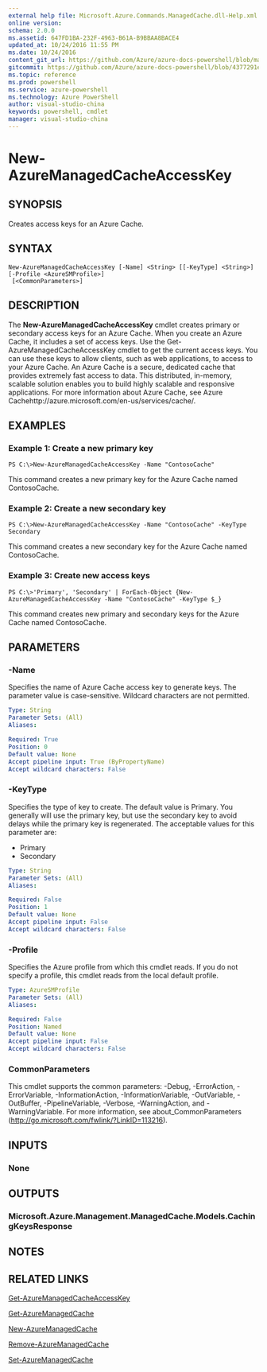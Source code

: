```yaml
---
external help file: Microsoft.Azure.Commands.ManagedCache.dll-Help.xml
online version: 
schema: 2.0.0
ms.assetid: 647FD1BA-232F-4963-B61A-B9BBAA8BACE4
updated_at: 10/24/2016 11:55 PM
ms.date: 10/24/2016
content_git_url: https://github.com/Azure/azure-docs-powershell/blob/master/azureps-cmdlets-docs/ServiceManagement/Azure.ManagedCache/v2.1.0/New-AzureManagedCacheAccessKey.md
gitcommit: https://github.com/Azure/azure-docs-powershell/blob/4377291ee360e58e2c1c5d644155daf6a0279055/azureps-cmdlets-docs/ServiceManagement/Azure.ManagedCache/v2.1.0/New-AzureManagedCacheAccessKey.md
ms.topic: reference
ms.prod: powershell
ms.service: azure-powershell
ms.technology: Azure PowerShell
author: visual-studio-china
keywords: powershell, cmdlet
manager: visual-studio-china
---
```


# New-AzureManagedCacheAccessKey

## SYNOPSIS
Creates access keys for an Azure Cache.

## SYNTAX

```
New-AzureManagedCacheAccessKey [-Name] <String> [[-KeyType] <String>] [-Profile <AzureSMProfile>]
 [<CommonParameters>]
```

## DESCRIPTION
The **New-AzureManagedCacheAccessKey** cmdlet creates primary or secondary access keys for an Azure Cache.
When you create an Azure Cache, it includes a set of access keys.
Use the Get-AzureManagedCacheAccessKey cmdlet to get the current access keys.
You can use these keys to allow clients, such as web applications, to access to your Azure Cache.
An Azure Cache is a secure, dedicated cache that provides extremely fast access to data.
This distributed, in-memory, scalable solution enables you to build highly scalable and responsive applications.
For more information about Azure Cache, see Azure Cachehttp://azure.microsoft.com/en-us/services/cache/.

## EXAMPLES

### Example 1: Create a new primary key
```
PS C:\>New-AzureManagedCacheAccessKey -Name "ContosoCache"
```

This command creates a new primary key for the Azure Cache named ContosoCache.

### Example 2: Create a new secondary key
```
PS C:\>New-AzureManagedCacheAccessKey -Name "ContosoCache" -KeyType Secondary
```

This command creates a new secondary key for the Azure Cache named ContosoCache.

### Example 3: Create new access keys
```
PS C:\>'Primary', 'Secondary' | ForEach-Object {New-AzureManagedCacheAccessKey -Name "ContosoCache" -KeyType $_}
```

This command creates new primary and secondary keys for the Azure Cache named ContosoCache.

## PARAMETERS

### -Name
Specifies the name of Azure Cache access key to generate keys.
The parameter value is case-sensitive.
Wildcard characters are not permitted.

```yaml
Type: String
Parameter Sets: (All)
Aliases: 

Required: True
Position: 0
Default value: None
Accept pipeline input: True (ByPropertyName)
Accept wildcard characters: False
```

### -KeyType
Specifies the type of key to create.
The default value is Primary.
You generally will use the primary key, but use the secondary key to avoid delays while the primary key is regenerated.
The acceptable values for this parameter are:

- Primary
- Secondary

```yaml
Type: String
Parameter Sets: (All)
Aliases: 

Required: False
Position: 1
Default value: None
Accept pipeline input: False
Accept wildcard characters: False
```

### -Profile
Specifies the Azure profile from which this cmdlet reads.
If you do not specify a profile, this cmdlet reads from the local default profile.

```yaml
Type: AzureSMProfile
Parameter Sets: (All)
Aliases: 

Required: False
Position: Named
Default value: None
Accept pipeline input: False
Accept wildcard characters: False
```

### CommonParameters
This cmdlet supports the common parameters: -Debug, -ErrorAction, -ErrorVariable, -InformationAction, -InformationVariable, -OutVariable, -OutBuffer, -PipelineVariable, -Verbose, -WarningAction, and -WarningVariable. For more information, see about_CommonParameters (http://go.microsoft.com/fwlink/?LinkID=113216).

## INPUTS

### None

## OUTPUTS

### Microsoft.Azure.Management.ManagedCache.Models.CachingKeysResponse

## NOTES

## RELATED LINKS

[Get-AzureManagedCacheAccessKey](./Get-AzureManagedCacheAccessKey.md)

[Get-AzureManagedCache](./Get-AzureManagedCache.md)

[New-AzureManagedCache](./New-AzureManagedCache.md)

[Remove-AzureManagedCache](./Remove-AzureManagedCache.md)

[Set-AzureManagedCache](./Set-AzureManagedCache.md)


